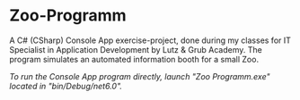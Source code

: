# Zoo-Programm
A C# (CSharp) Console App exercise-project, done during my classes for IT Specialist in Application Development by Lutz & Grub Academy. The program simulates an automated information booth for a small Zoo.

*To run the Console App program directly, launch "Zoo Programm.exe" located in "bin/Debug/net6.0".*
